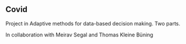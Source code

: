 ## Covid
Project in Adaptive methods for data-based decision making. Two parts.

In collaboration with Meirav Segal and Thomas Kleine Büning
